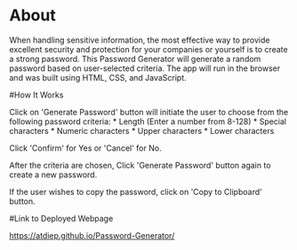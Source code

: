 # About

When handling sensitive information, the most effective way to provide excellent security and protection for your companies or yourself is to create a strong password. This Password Generator will generate a random password based on user-selected criteria. The app will run in the browser and was built using HTML, CSS, and JavaScript.

#How It Works

Click on 'Generate Password' button will initiate the user to choose from the following password criteria:
    * Length (Enter a number from 8-128)
    * Special characters
    * Numeric characters
    * Upper characters
    * Lower characters

Click 'Confirm' for Yes or 'Cancel' for No.

After the criteria are chosen, Click 'Generate Password' button again to create a new password.

If the user wishes to copy the password, click on 'Copy to Clipboard' button. 

#Link to Deployed Webpage

https://atdiep.github.io/Password-Generator/